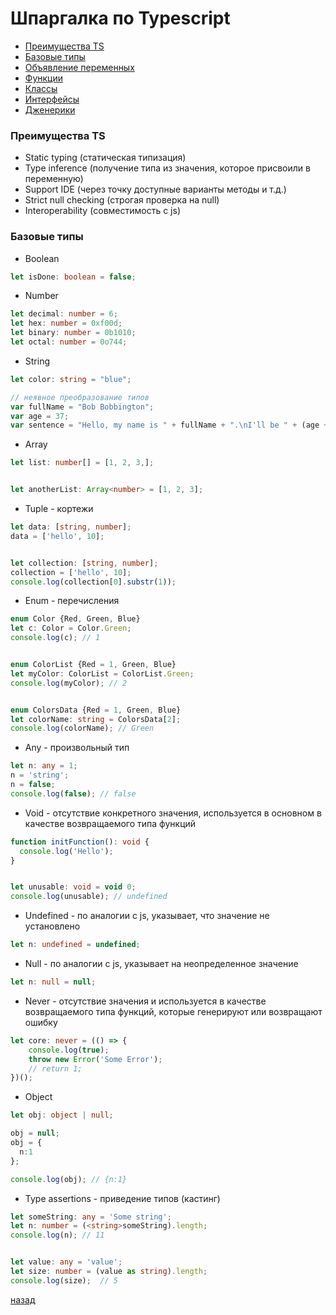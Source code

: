 # Шпаргалка по Typescript

*   [Преимущества TS](#Преимущества-TS)
*   [Базовые типы](#Базовые-типы)
*   [Объявление переменных](#Объявление-переменных)
*   [Функции](#Функции)
*   [Классы](#Классы)
*   [Интерфейсы](#Интерфейсы)
*   [Дженерики](#Дженерики)


### Преимущества TS

- Static typing (статическая типизация)
- Type inference (получение типа из значения, которое присвоили в переменную)
- Support IDE (через точку доступные варианты методы и т.д.)
- Strict null checking (строгая проверка на null)
- Interoperability (совместимость с js)

### Базовые типы

- Boolean 

``` typescript
let isDone: boolean = false; 
```
- Number

``` typescript
let decimal: number = 6;
let hex: number = 0xf00d;
let binary: number = 0b1010;
let octal: number = 0o744;
```
- String

``` typescript
let color: string = "blue";

// неявное преобразование типов
var fullName = "Bob Bobbington";
var age = 37;
var sentence = "Hello, my name is " + fullName + ".\nI'll be " + (age + 1) + " years old next month.";
```
- Array

``` typescript
let list: number[] = [1, 2, 3,];


let anotherList: Array<number> = [1, 2, 3];
```
- Tuple - кортежи

``` typescript
let data: [string, number];
data = ['hello', 10];


let collection: [string, number];
collection = ['hello', 10];
console.log(collection[0].substr(1));
```
- Enum - перечисления

``` typescript
enum Color {Red, Green, Blue}
let c: Color = Color.Green;
console.log(c); // 1


enum ColorList {Red = 1, Green, Blue}
let myColor: ColorList = ColorList.Green;
console.log(myColor); // 2


enum ColorsData {Red = 1, Green, Blue}
let colorName: string = ColorsData[2];
console.log(colorName); // Green
```
- Any - произвольный тип

``` typescript
let n: any = 1;
n = 'string';
n = false; 
console.log(false); // false
```
- Void - отсутствие конкретного значения, используется в основном в качестве возвращаемого типа функций

``` typescript
function initFunction(): void {
  console.log('Hello');
}


let unusable: void = void 0;
console.log(unusable); // undefined
```
- Undefined - по аналогии с js, указывает, что значение не установлено

``` typescript
let n: undefined = undefined;
```
- Null - по аналогии с js, указывает на неопределенное значение

``` typescript
let n: null = null;
```
- Never - отсутствие значения и используется в качестве возвращаемого типа функций, которые генерируют или возвращают ошибку

``` typescript
let core: never = (() => {
    console.log(true);
    throw new Error('Some Error');
    // return 1;
})();
```
- Object

``` typescript
let obj: object | null;

obj = null;
obj = {
  n:1
};

console.log(obj); // {n:1}
```
- Type assertions - приведение типов (кастинг)

``` typescript
let someString: any = 'Some string';
let n: number = (<string>someString).length;
console.log(n); // 11


let value: any = 'value';
let size: number = (value as string).length;
console.log(size);  // 5
```

[назад](#Шпаргалка-по-Typescript)
